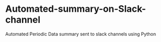 # Automated-summary-on-Slack-channel
Automated Periodic Data summary sent to slack channels  using Python
